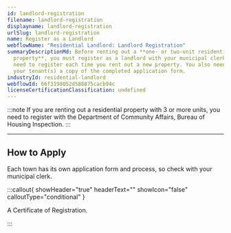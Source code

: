 ```yaml
---
id: landlord-registration
filename: landlord-registration
displayname: landlord-registration
urlSlug: landlord-registration
name: Register as a Landlord
webflowName: "Residential Landlord: Landlord Registration"
summaryDescriptionMd: Before renting out a **one- or two-unit residential
  property**, you must register as a landlord with your municipal clerk. You
  need to register each time you rent out a new property. You also need to give
  your tenant(s) a copy of the completed application form.
industryId: residential-landlord
webflowId: 66f3198052d588875cacb94c
licenseCertificationClassification: undefined
---
```


:::note
If you are renting out a residential property with 3 or more units, you need to register with the Department of Community Affairs, Bureau of Housing Inspection.
:::

---

## How to Apply

Each town has its own application form and process, so check with your municipal clerk.

:::callout{ showHeader="true" headerText="" showIcon="false" calloutType="conditional" }

A Certificate of Registration.

:::
